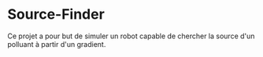# Source-Finder
Ce projet a pour but de simuler un robot capable de chercher la source d'un polluant à partir d'un gradient.

